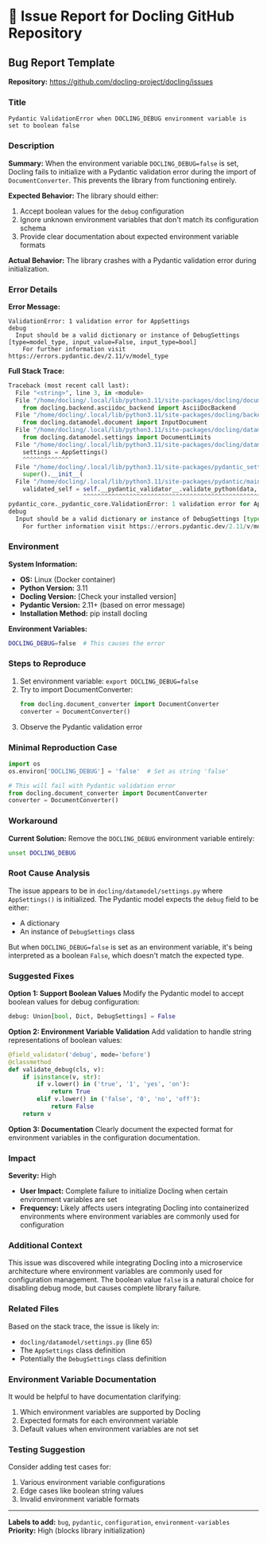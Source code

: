 # 🐛 Issue Report for Docling GitHub Repository

## Bug Report Template

**Repository:** https://github.com/docling-project/docling/issues

### Title
```
Pydantic ValidationError when DOCLING_DEBUG environment variable is set to boolean false
```

### Description

**Summary:**
When the environment variable `DOCLING_DEBUG=false` is set, Docling fails to initialize with a Pydantic validation error during the import of `DocumentConverter`. This prevents the library from functioning entirely.

**Expected Behavior:**
The library should either:
1. Accept boolean values for the `debug` configuration
2. Ignore unknown environment variables that don't match its configuration schema
3. Provide clear documentation about expected environment variable formats

**Actual Behavior:**
The library crashes with a Pydantic validation error during initialization.

### Error Details

**Error Message:**
```
ValidationError: 1 validation error for AppSettings
debug
  Input should be a valid dictionary or instance of DebugSettings [type=model_type, input_value=False, input_type=bool]
    For further information visit https://errors.pydantic.dev/2.11/v/model_type
```

**Full Stack Trace:**
```python
Traceback (most recent call last):
  File "<string>", line 3, in <module>
  File "/home/docling/.local/lib/python3.11/site-packages/docling/document_converter.py", line 15, in <module>
    from docling.backend.asciidoc_backend import AsciiDocBackend
  File "/home/docling/.local/lib/python3.11/site-packages/docling/backend/asciidocbackend.py", line 21, in <module>
    from docling.datamodel.document import InputDocument
  File "/home/docling/.local/lib/python3.11/site-packages/docling/datamodel/document.py", line 69, in <module>
    from docling.datamodel.settings import DocumentLimits
  File "/home/docling/.local/lib/python3.11/site-packages/docling/datamodel/settings.py", line 65, in <module>
    settings = AppSettings()
    ^^^^^^^^^^^^^
  File "/home/docling/.local/lib/python3.11/site-packages/pydantic_settings/main.py", line 188, in __init__
    super().__init__(
  File "/home/docling/.local/lib/python3.11/site-packages/pydantic/main.py", line 253, in __init__
    validated_self = self.__pydantic_validator__.validate_python(data, self_instance=self)
                     ^^^^^^^^^^^^^^^^^^^^^^^^^^^^^^^^^^^^^^^^^^^^^^^^^^^^^^^^^^^^^^^^^^^^^
pydantic_core._pydantic_core.ValidationError: 1 validation error for AppSettings
debug
  Input should be a valid dictionary or instance of DebugSettings [type=model_type, input_value=False, input_type=bool]
    For further information visit https://errors.pydantic.dev/2.11/v/model_type
```

### Environment

**System Information:**
- **OS:** Linux (Docker container)
- **Python Version:** 3.11
- **Docling Version:** [Check your installed version]
- **Pydantic Version:** 2.11+ (based on error message)
- **Installation Method:** pip install docling

**Environment Variables:**
```bash
DOCLING_DEBUG=false  # This causes the error
```

### Steps to Reproduce

1. Set environment variable: `export DOCLING_DEBUG=false`
2. Try to import DocumentConverter:
   ```python
   from docling.document_converter import DocumentConverter
   converter = DocumentConverter()
   ```
3. Observe the Pydantic validation error

### Minimal Reproduction Case

```python
import os
os.environ['DOCLING_DEBUG'] = 'false'  # Set as string 'false'

# This will fail with Pydantic validation error
from docling.document_converter import DocumentConverter
converter = DocumentConverter()
```

### Workaround

**Current Solution:**
Remove the `DOCLING_DEBUG` environment variable entirely:
```bash
unset DOCLING_DEBUG
```

### Root Cause Analysis

The issue appears to be in `docling/datamodel/settings.py` where `AppSettings()` is initialized. The Pydantic model expects the `debug` field to be either:
- A dictionary
- An instance of `DebugSettings` class

But when `DOCLING_DEBUG=false` is set as an environment variable, it's being interpreted as a boolean `False`, which doesn't match the expected type.

### Suggested Fixes

**Option 1: Support Boolean Values**
Modify the Pydantic model to accept boolean values for debug configuration:
```python
debug: Union[bool, Dict, DebugSettings] = False
```

**Option 2: Environment Variable Validation**
Add validation to handle string representations of boolean values:
```python
@field_validator('debug', mode='before')
@classmethod
def validate_debug(cls, v):
    if isinstance(v, str):
        if v.lower() in ('true', '1', 'yes', 'on'):
            return True
        elif v.lower() in ('false', '0', 'no', 'off'):
            return False
    return v
```

**Option 3: Documentation**
Clearly document the expected format for environment variables in the configuration documentation.

### Impact

**Severity:** High
- **User Impact:** Complete failure to initialize Docling when certain environment variables are set
- **Frequency:** Likely affects users integrating Docling into containerized environments where environment variables are commonly used for configuration

### Additional Context

This issue was discovered while integrating Docling into a microservice architecture where environment variables are commonly used for configuration management. The boolean value `false` is a natural choice for disabling debug mode, but causes complete library failure.

### Related Files

Based on the stack trace, the issue is likely in:
- `docling/datamodel/settings.py` (line 65)
- The `AppSettings` class definition
- Potentially the `DebugSettings` class definition

### Environment Variable Documentation

It would be helpful to have documentation clarifying:
1. Which environment variables are supported by Docling
2. Expected formats for each environment variable
3. Default values when environment variables are not set

### Testing Suggestion

Consider adding test cases for:
1. Various environment variable configurations
2. Edge cases like boolean string values
3. Invalid environment variable formats

---

**Labels to add:** `bug`, `pydantic`, `configuration`, `environment-variables`
**Priority:** High (blocks library initialization)
